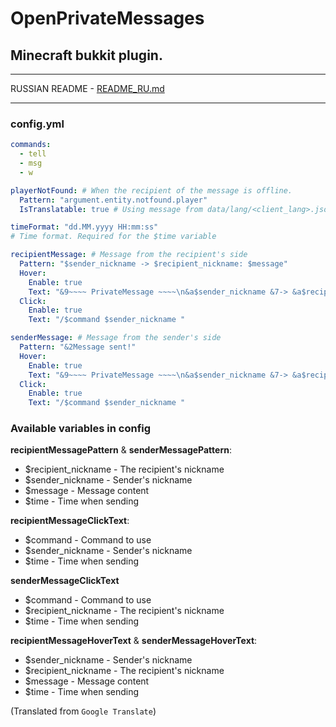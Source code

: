 # OpenPrivateMessages
## Minecraft bukkit plugin.

---
RUSSIAN README - [README_RU.md](./README_RU.md)

---

### config.yml
```yaml
commands:
  - tell
  - msg
  - w

playerNotFound: # When the recipient of the message is offline.
  Pattern: "argument.entity.notfound.player"
  IsTranslatable: true # Using message from data/lang/<client_lang>.json

timeFormat: "dd.MM.yyyy HH:mm:ss"
# Time format. Required for the $time variable

recipientMessage: # Message from the recipient's side
  Pattern: "$sender_nickname -> $recipient_nickname: $message"
  Hover:
    Enable: true
    Text: "&9~~~~ PrivateMessage ~~~~\n&a$sender_nickname &7-> &a$recipient_nickname\n&d(Click to reply)\n\n&f$message"
  Click:
    Enable: true
    Text: "/$command $sender_nickname "

senderMessage: # Message from the sender's side
  Pattern: "&2Message sent!"
  Hover:
    Enable: true
    Text: "&9~~~~ PrivateMessage ~~~~\n&a$sender_nickname &7-> &a$recipient_nickname\n&d(Click to send $recipient_nickname)\n\n&f$message"
  Click:
    Enable: true
    Text: "/$command $sender_nickname "
```

### Available variables in config
**recipientMessagePattern** & **senderMessagePattern**:
- $recipient_nickname - The recipient's nickname
- $sender_nickname - Sender's nickname
- $message - Message content
- $time - Time when sending

**recipientMessageClickText**:
- $command - Command to use
- $sender_nickname - Sender's nickname
- $time - Time when sending

**senderMessageClickText**
- $command - Command to use
- $recipient_nickname - The recipient's nickname
- $time - Time when sending

**recipientMessageHoverText** & **senderMessageHoverText**:
- $sender_nickname - Sender's nickname
- $recipient_nickname - The recipient's nickname
- $message - Message content
- $time - Time when sending

(Translated from `Google Translate`)